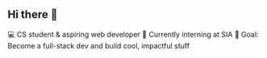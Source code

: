 ## Hi there 👋

💻 CS student & aspiring web developer
🌱 Currently interning at SIA
🎯 Goal: Become a full-stack dev and build cool, impactful stuff
